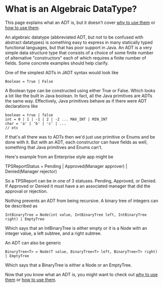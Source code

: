 What is an Algebraic DataType?
==============================

This page explains what an ADT is, but it doesn't cover [why to use them](why_adt.html) or [how to use them](how_adt.html).

An algebraic datatype (abbreviated ADT, but not to be confused with abstract datatypes) is something easy to express in many statically typed functional languages, but that has poor support in Java. An ADT is a very simple data structure type that consists of a choice of some finite number of alternative "constructors" each of which requires a finite number of fields.  Some concrete examples should help clarify.

One of the simplest ADTs in JADT syntax would look like

    Boolean = True | False
    
A Boolean type can be constructed using either True or False. Which looks a lot like the built in Java boolean.  In fact, all the Java primitives are ADTs the same way.  Effectively, Java primitives behave as if there were ADT declarations like

    boolean = true | false    
    int = 0 | 1 | -1 | 2 | -2 ... MAX_INT | MIN_INT
    char = 'a' | 'b' | 'c' | ...
    // etc
    
If that's all there was to ADTs then we'd just use primitive or Enums and be done with it.  But with an ADT, each constructor can have fields as well, something that Java primitives and Enums can't.

Here's example from an Enterprise style app might be

   TPSReportStatus = Pending | Approved(Manager approver) | Denied(Manager rejector)
   
So a TPSReport can be in one of 3 statuses.  Pending, Approved, or Denied.  If Approved or Denied it must have a an associated manager that did the approval or rejection.

Nothing prevents an ADT from being recursive.  A binary tree of integers can be described as

    IntBinaryTree = Node(int value, IntBinaryTree left, IntBinaryTree right) | EmptyTree
    
Which says that an IntBinaryTree is either empty or it is a Node with an integer value, a left subtree, and a right subtree.

An ADT can also be generic

    BinaryTree<T> = Node(T value, BinaryTree<T> left, BinaryTree<T> right) | EmptyTree

Which says that a BinaryTree<T> is either a Node<T> or an EmptyTree<T>.

Now that you know what an ADT is, you might want to check out [why to use them](why_adt.html) or [how to use them](how_adt.html).
